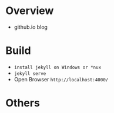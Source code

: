 Overview
========
* github.io blog


Build
=====
* `install jekyll on Windows or *nux`
* `jekyll serve`
* Open Browser `http://localhost:4000/`



Others
======
